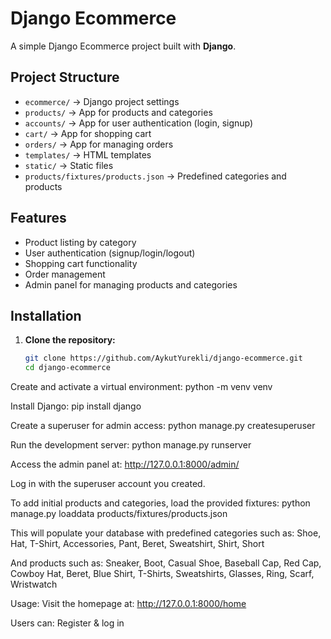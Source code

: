 # Django Ecommerce

A simple Django Ecommerce project built with **Django**.

## Project Structure

- `ecommerce/` → Django project settings  
- `products/` → App for products and categories  
- `accounts/` → App for user authentication (login, signup)  
- `cart/` → App for shopping cart  
- `orders/` → App for managing orders  
- `templates/` → HTML templates  
- `static/` → Static files  
- `products/fixtures/products.json` → Predefined categories and products  

## Features

- Product listing by category  
- User authentication (signup/login/logout)  
- Shopping cart functionality  
- Order management  
- Admin panel for managing products and categories

## Installation

1. **Clone the repository:**
   ```bash
   git clone https://github.com/AykutYurekli/django-ecommerce.git
   cd django-ecommerce

Create and activate a virtual environment: python -m venv venv

Install Django: pip install django

Create a superuser for admin access: python manage.py createsuperuser

Run the development server: python manage.py runserver

Access the admin panel at: http://127.0.0.1:8000/admin/

Log in with the superuser account you created.

To add initial products and categories, load the provided fixtures: python manage.py loaddata products/fixtures/products.json

This will populate your database with predefined categories such as: Shoe, Hat, T-Shirt, Accessories, Pant, Beret, Sweatshirt, Shirt, Short

And products such as: Sneaker, Boot, Casual Shoe, Baseball Cap, Red Cap, Cowboy Hat, Beret, Blue Shirt, T-Shirts, Sweatshirts, Glasses, Ring, Scarf, Wristwatch

Usage: Visit the homepage at: http://127.0.0.1:8000/home

Users can: Register & log in
